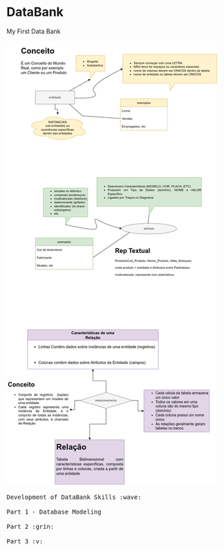 # DataBank
 My First Data Bank

<p>
  <img src="arquivos/first-databank-DER.drawio.png">
  <br><br>
  <samp>
    Development of DataBank Skills :wave:
    <br><br>
    Part 1 - Database Modeling
    <br><br>
    Part 2 :grin:
    <br><br>
    Part 3 :v:
  </samp>
</p>
<br>
